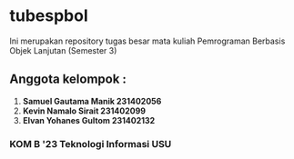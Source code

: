 # tubespbol
Ini merupakan repository tugas besar mata kuliah Pemrograman Berbasis Objek Lanjutan (Semester 3)

## Anggota kelompok :
1. **Samuel Gautama Manik 231402056**
2. **Kevin Namalo Sirait 231402099**
3. **Elvan Yohanes Gultom 231402132**

### KOM B '23 Teknologi Informasi USU